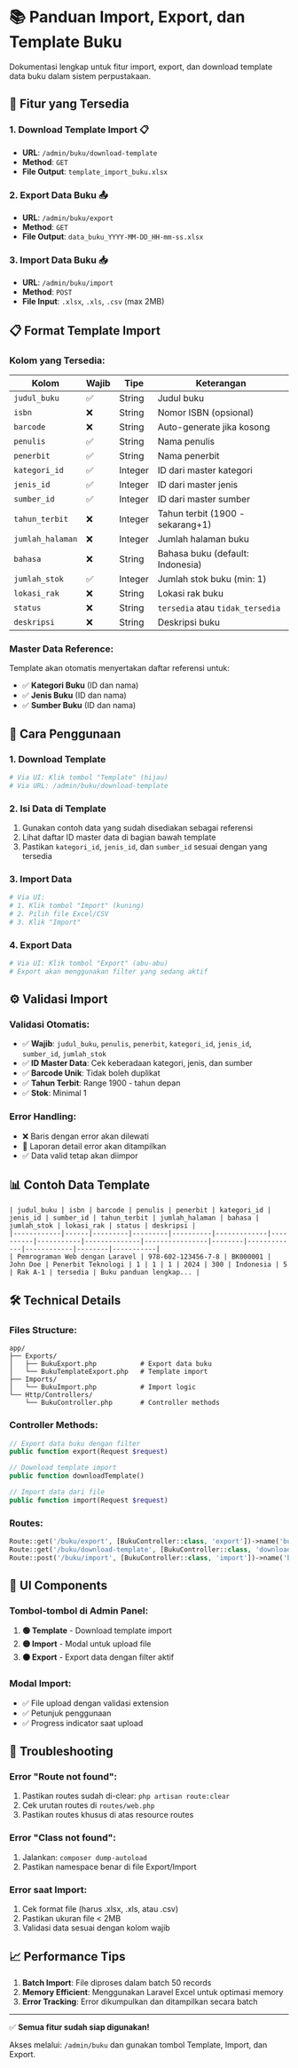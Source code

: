 # 📚 Panduan Import, Export, dan Template Buku

Dokumentasi lengkap untuk fitur import, export, dan download template data buku dalam sistem perpustakaan.

## 🚀 Fitur yang Tersedia

### 1. **Download Template Import** 📋

-   **URL**: `/admin/buku/download-template`
-   **Method**: `GET`
-   **File Output**: `template_import_buku.xlsx`

### 2. **Export Data Buku** 📤

-   **URL**: `/admin/buku/export`
-   **Method**: `GET`
-   **File Output**: `data_buku_YYYY-MM-DD_HH-mm-ss.xlsx`

### 3. **Import Data Buku** 📥

-   **URL**: `/admin/buku/import`
-   **Method**: `POST`
-   **File Input**: `.xlsx`, `.xls`, `.csv` (max 2MB)

## 📋 Format Template Import

### Kolom yang Tersedia:

| Kolom            | Wajib | Tipe    | Keterangan                       |
| ---------------- | ----- | ------- | -------------------------------- |
| `judul_buku`     | ✅    | String  | Judul buku                       |
| `isbn`           | ❌    | String  | Nomor ISBN (opsional)            |
| `barcode`        | ❌    | String  | Auto-generate jika kosong        |
| `penulis`        | ✅    | String  | Nama penulis                     |
| `penerbit`       | ✅    | String  | Nama penerbit                    |
| `kategori_id`    | ✅    | Integer | ID dari master kategori          |
| `jenis_id`       | ✅    | Integer | ID dari master jenis             |
| `sumber_id`      | ✅    | Integer | ID dari master sumber            |
| `tahun_terbit`   | ❌    | Integer | Tahun terbit (1900 - sekarang+1) |
| `jumlah_halaman` | ❌    | Integer | Jumlah halaman buku              |
| `bahasa`         | ❌    | String  | Bahasa buku (default: Indonesia) |
| `jumlah_stok`    | ✅    | Integer | Jumlah stok buku (min: 1)        |
| `lokasi_rak`     | ❌    | String  | Lokasi rak buku                  |
| `status`         | ❌    | String  | `tersedia` atau `tidak_tersedia` |
| `deskripsi`      | ❌    | String  | Deskripsi buku                   |

### Master Data Reference:

Template akan otomatis menyertakan daftar referensi untuk:

-   ✅ **Kategori Buku** (ID dan nama)
-   ✅ **Jenis Buku** (ID dan nama)
-   ✅ **Sumber Buku** (ID dan nama)

## 🎯 Cara Penggunaan

### 1. Download Template

```bash
# Via UI: Klik tombol "Template" (hijau)
# Via URL: /admin/buku/download-template
```

### 2. Isi Data di Template

1. Gunakan contoh data yang sudah disediakan sebagai referensi
2. Lihat daftar ID master data di bagian bawah template
3. Pastikan `kategori_id`, `jenis_id`, dan `sumber_id` sesuai dengan yang tersedia

### 3. Import Data

```bash
# Via UI:
# 1. Klik tombol "Import" (kuning)
# 2. Pilih file Excel/CSV
# 3. Klik "Import"
```

### 4. Export Data

```bash
# Via UI: Klik tombol "Export" (abu-abu)
# Export akan menggunakan filter yang sedang aktif
```

## ⚙️ Validasi Import

### Validasi Otomatis:

-   ✅ **Wajib**: `judul_buku`, `penulis`, `penerbit`, `kategori_id`, `jenis_id`, `sumber_id`, `jumlah_stok`
-   ✅ **ID Master Data**: Cek keberadaan kategori, jenis, dan sumber
-   ✅ **Barcode Unik**: Tidak boleh duplikat
-   ✅ **Tahun Terbit**: Range 1900 - tahun depan
-   ✅ **Stok**: Minimal 1

### Error Handling:

-   ❌ Baris dengan error akan dilewati
-   📝 Laporan detail error akan ditampilkan
-   ✅ Data valid tetap akan diimpor

## 📊 Contoh Data Template

```excel
| judul_buku | isbn | barcode | penulis | penerbit | kategori_id | jenis_id | sumber_id | tahun_terbit | jumlah_halaman | bahasa | jumlah_stok | lokasi_rak | status | deskripsi |
|------------|------|---------|---------|----------|-------------|----------|-----------|--------------|----------------|--------|-------------|------------|--------|-----------|
| Pemrograman Web dengan Laravel | 978-602-123456-7-8 | BK000001 | John Doe | Penerbit Teknologi | 1 | 1 | 1 | 2024 | 300 | Indonesia | 5 | Rak A-1 | tersedia | Buku panduan lengkap... |
```

## 🛠️ Technical Details

### Files Structure:

```
app/
├── Exports/
│   ├── BukuExport.php           # Export data buku
│   └── BukuTemplateExport.php   # Template import
├── Imports/
│   └── BukuImport.php           # Import logic
└── Http/Controllers/
    └── BukuController.php       # Controller methods
```

### Controller Methods:

```php
// Export data buku dengan filter
public function export(Request $request)

// Download template import
public function downloadTemplate()

// Import data dari file
public function import(Request $request)
```

### Routes:

```php
Route::get('/buku/export', [BukuController::class, 'export'])->name('buku.export');
Route::get('/buku/download-template', [BukuController::class, 'downloadTemplate'])->name('buku.download-template');
Route::post('/buku/import', [BukuController::class, 'import'])->name('buku.import');
```

## 🎨 UI Components

### Tombol-tombol di Admin Panel:

1. **🟢 Template** - Download template import
2. **🟡 Import** - Modal untuk upload file
3. **⚫ Export** - Export data dengan filter aktif

### Modal Import:

-   ✅ File upload dengan validasi extension
-   ✅ Petunjuk penggunaan
-   ✅ Progress indicator saat upload

## 🔧 Troubleshooting

### Error "Route not found":

1. Pastikan routes sudah di-clear: `php artisan route:clear`
2. Cek urutan routes di `routes/web.php`
3. Pastikan routes khusus di atas resource routes

### Error "Class not found":

1. Jalankan: `composer dump-autoload`
2. Pastikan namespace benar di file Export/Import

### Error saat Import:

1. Cek format file (harus .xlsx, .xls, atau .csv)
2. Pastikan ukuran file < 2MB
3. Validasi data sesuai dengan kolom wajib

## 📈 Performance Tips

1. **Batch Import**: File diproses dalam batch 50 records
2. **Memory Efficient**: Menggunakan Laravel Excel untuk optimasi memory
3. **Error Tracking**: Error dikumpulkan dan ditampilkan secara batch

---

✅ **Semua fitur sudah siap digunakan!**

Akses melalui: `/admin/buku` dan gunakan tombol Template, Import, dan Export.
